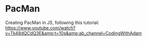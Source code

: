 # PacMan
Creating PacMan in JS, following this tutorial: https://www.youtube.com/watch?v=Tk48dQCdQ3E&amp;t=10s&amp;ab_channel=CodingWithAdam
